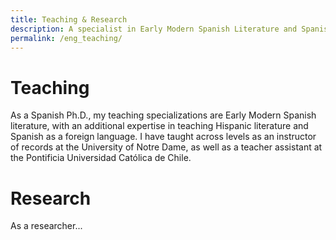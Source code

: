 ```yaml
---
title: Teaching & Research
description: A specialist in Early Modern Spanish Literature and Spanish Language
permalink: /eng_teaching/
---
```


# Teaching

As a Spanish Ph.D., my teaching specializations are Early Modern Spanish literature, with an additional expertise in teaching Hispanic literature and Spanish as a foreign language. I have taught across levels as an instructor of records at the University of Notre Dame, as well as a teacher assistant at the Pontificia Universidad Católica de Chile.

# Research

As a researcher...

